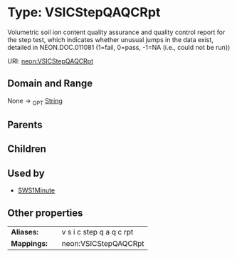 
# Type: VSICStepQAQCRpt


Volumetric soil ion content quality assurance and quality control report for the step test, which indicates whether unusual jumps in the data exist, detailed in NEON.DOC.011081 (1=fail, 0=pass, -1=NA (i.e., could not be run))

URI: [neon:VSICStepQAQCRpt](https://data.neonscience.org/VSICStepQAQCRpt)


## Domain and Range

None ->  <sub>OPT</sub> [String](types/String.md)

## Parents


## Children


## Used by

 * [SWS1Minute](SWS1Minute.md)

## Other properties

|  |  |  |
| --- | --- | --- |
| **Aliases:** | | v s i c step q a q c rpt |
| **Mappings:** | | neon:VSICStepQAQCRpt |

